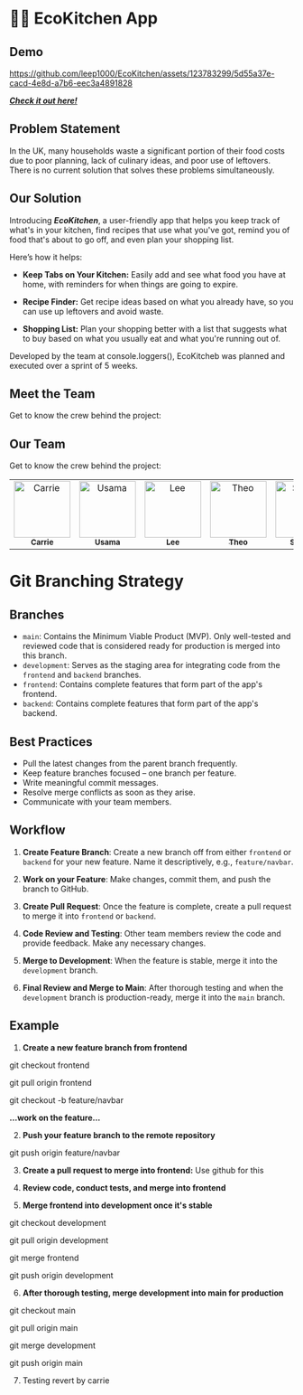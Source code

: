 # 👨‍🍳 EcoKitchen App

## Demo

https://github.com/leep1000/EcoKitchen/assets/123783299/5d55a37e-cacd-4e8d-a7b6-eec3a4891828

**_[Check it out here!](https://www.google.com "EcoKitchen")_**

## Problem Statement
In the UK, many households waste a significant portion of their food costs due to poor planning, lack of culinary ideas, and poor use of leftovers. There is no current solution that solves these problems simultaneously.

## Our Solution
Introducing **_EcoKitchen_**, a user-friendly app that helps you keep track of what's in your kitchen, find recipes that use what you've got, remind you of food that's about to go off, and even plan your shopping list.

Here’s how it helps:

*  **Keep Tabs on Your Kitchen:** Easily add and see what food you have at home, with reminders for when things are going to expire.

-  **Recipe Finder:** Get recipe ideas based on what you already have, so you can use up leftovers and avoid waste.

-  **Shopping List:** Plan your shopping better with a list that suggests what to buy based on what you usually eat and what you're running out of.

Developed by the team at console.loggers(), EcoKitcheb was  planned and executed over a sprint of 5 weeks. 

## Meet the Team

Get to know the crew behind the project:

## Our Team

Get to know the crew behind the project:

<table>
  <tr>
    <td align="center"><a href="https://github.com/carrieshenkayee"><img src="https://github.com/carrieshenkayee.png" width="100" height="100" alt="Carrie"/><br /><sub><b>Carrie</b></sub></a></td>
    <td align="center"><a href="https://github.com/usama-asghar1"><img src="https://github.com/usama-asghar1.png" width="100" height="100" alt="Usama"/><br /><sub><b>Usama</b></sub></a></td>
    <td align="center"><a href="https://github.com/leep1000"><img src="https://github.com/leep1000.png" width="100" height="100" alt="Lee"/><br /><sub><b>Lee</b></sub></a></td>
    <td align="center"><a href="https://github.com/Theojeddy"><img src="https://github.com/Theojeddy.png" width="100" height="100" alt="Theo"/><br /><sub><b>Theo</b></sub></a></td>
    <td align="center"><a href="https://github.com/sdiini001"><img src="https://github.com/sdiini001.png" width="100" height="100" alt="Saynab"/><br /><sub><b>Saynab</b></sub></a></td>
  </tr>
</table>

# Git Branching Strategy

## Branches

- `main`: Contains the Minimum Viable Product (MVP). Only well-tested and reviewed code that is considered ready for production is merged into this branch.
- `development`: Serves as the staging area for integrating code from the `frontend` and `backend` branches.
- `frontend`: Contains complete features that form part of the app's frontend.
- `backend`: Contains complete features that form part of the app's backend.

## Best Practices

- Pull the latest changes from the parent branch frequently.
- Keep feature branches focused – one branch per feature.
- Write meaningful commit messages.
- Resolve merge conflicts as soon as they arise.
- Communicate with your team members.

## Workflow

1. **Create Feature Branch**: Create a new branch off from either `frontend` or `backend` for your new feature. Name it descriptively, e.g., `feature/navbar`.

2. **Work on your Feature**: Make changes, commit them, and push the branch to GitHub.

3. **Create Pull Request**: Once the feature is complete, create a pull request to merge it into `frontend` or `backend`.

4. **Code Review and Testing**: Other team members review the code and provide feedback. Make any necessary changes.

5. **Merge to Development**: When the feature is stable, merge it into the `development` branch.

6. **Final Review and Merge to Main**: After thorough testing and when the `development` branch is production-ready, merge it into the `main` branch.

## Example

1. **Create a new feature branch from frontend**

git checkout frontend

git pull origin frontend

git checkout -b feature/navbar

**...work on the feature...**

2. **Push your feature branch to the remote repository**

git push origin feature/navbar

3. **Create a pull request to merge into frontend:** Use github for this

4. **Review code, conduct tests, and merge into frontend**

5. **Merge frontend into development once it's stable**

git checkout development

git pull origin development

git merge frontend

git push origin development

6. **After thorough testing, merge development into main for production**

git checkout main

git pull origin main

git merge development

git push origin main

7. Testing revert by carrie
